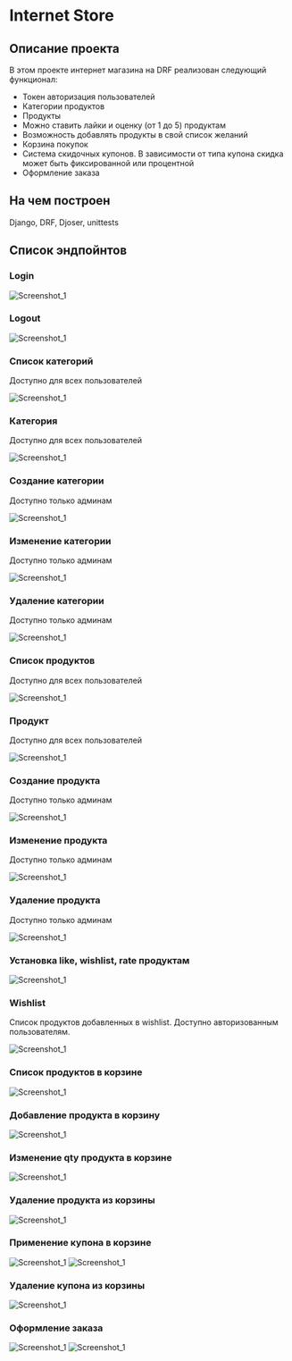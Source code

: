 # Internet Store

## Описание проекта

В этом проекте интернет магазина на DRF реализован следующий функционал:
* Токен авторизация пользователей
* Категории продуктов
* Продукты
* Можно ставить лайки и оценку (от 1 до 5) продуктам
* Возможность добавлять продукты в свой список желаний
* Корзина покупок
* Система скидочных купонов. В зависимости от типа купона скидка может быть фиксированной или процентной
* Оформление заказа

## На чем построен

Django, DRF, Djoser, unittests

## Список эндпойнтов

### Login

![Screenshot_1](/screenshots/endpoint_auth_token_login.png)

### Logout

![Screenshot_1](/screenshots/endpoint_auth_token_logout.png)

### Список категорий

Доступно для всех пользователей

![Screenshot_1](/screenshots/endpoint_get_categories.png)

### Категория

Доступно для всех пользователей

![Screenshot_1](/screenshots/endpoint_get_category_detail.png)

### Создание категории

Доступно только админам

![Screenshot_1](/screenshots/endpoint_post_categories.png)

### Изменение категории

Доступно только админам

![Screenshot_1](/screenshots/endpoint_patch_categories.png)

### Удаление категории

Доступно только админам

![Screenshot_1](/screenshots/endpoint_delete_categories.png)

### Список продуктов

Доступно для всех пользователей

![Screenshot_1](/screenshots/endpoint_get_products.png)

### Продукт

Доступно для всех пользователей

![Screenshot_1](/screenshots/endpoint_get_product_detail.png)

### Создание продукта

Доступно только админам

![Screenshot_1](/screenshots/endpoint_post_products.png)

### Изменение продукта

Доступно только админам

![Screenshot_1](/screenshots/endpoint_patch_products.png)

### Удаление продукта

Доступно только админам

![Screenshot_1](/screenshots/endpoint_delete_products.png)

### Установка like, wishlist, rate продуктам

![Screenshot_1](/screenshots/endpoint_product_relation.png)

### Wishlist

Список продуктов добавленных в wishlist. 
Доступно авторизованным пользователям. 

![Screenshot_1](/screenshots/endpoint_wishlist_products.png)

### Список продуктов в корзине

![Screenshot_1](/screenshots/endpoint_get_cart.png)

### Добавление продукта в корзину

![Screenshot_1](/screenshots/endpoint_post_cart.png)

### Изменение qty продукта в корзине

![Screenshot_1](/screenshots/endpoint_patch_cart.png)

### Удаление продукта из корзины

![Screenshot_1](/screenshots/endpoint_delete_cart.png)

### Применение купона в корзине

![Screenshot_1](/screenshots/endpoint_apply_coupon.png)
![Screenshot_1](/screenshots/endpoint_apply_coupon_cart.png)

### Удаление купона из корзины

![Screenshot_1](/screenshots/endpoint_delete_coupon_from_cart.png)

### Оформление заказа

![Screenshot_1](/screenshots/endpoint_order_create.png)
![Screenshot_1](/screenshots/endpoint_order_create_admin.png)

